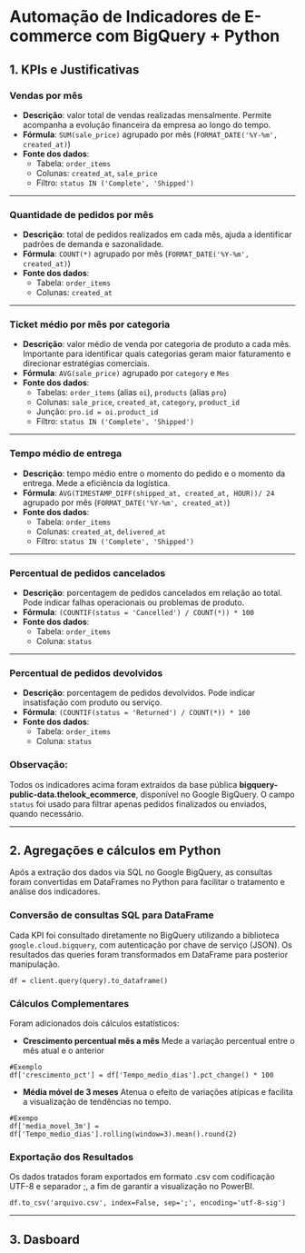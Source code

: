 # Automação de Indicadores de E-commerce com BigQuery + Python


## 1. KPIs e Justificativas

### **Vendas por mês**

* **Descrição**: valor total de vendas realizadas mensalmente. Permite acompanha a evolução financeira da empresa ao longo do tempo.
* **Fórmula**: `SUM(sale_price)` agrupado por mês (`FORMAT_DATE('%Y-%m', created_at)`)
* **Fonte dos dados**:
  * Tabela: `order_items`
  * Colunas: `created_at`, `sale_price`
  * Filtro: `status IN ('Complete', 'Shipped')`

---

### **Quantidade de pedidos por mês**

* **Descrição**: total de pedidos realizados em cada mês, ajuda a identificar padrões de demanda e sazonalidade.
* **Fórmula**: `COUNT(*)` agrupado por mês (`FORMAT_DATE('%Y-%m', created_at)`)
* **Fonte dos dados**:
  * Tabela: `order_items`
  * Colunas: `created_at`

---

### **Ticket médio por mês por categoria**

* **Descrição**: valor médio de venda por categoria de produto a cada mês. Importante para identificar quais categorias geram maior faturamento e direcionar estratégias comerciais.
* **Fórmula**: `AVG(sale_price)` agrupado por `category` e `Mes`
* **Fonte dos dados**:
  * Tabelas: `order_items` (alias `oi`), `products` (alias `pro`)
  * Colunas: `sale_price`, `created_at`, `category`, `product_id`
  * Junção: `pro.id = oi.product_id`
  * Filtro: `status IN ('Complete', 'Shipped')`

---

### **Tempo médio de entrega**

* **Descrição**: tempo médio entre o momento do pedido e o momento da entrega. Mede a eficiência da logística.
* **Fórmula**: `AVG(TIMESTAMP_DIFF(shipped_at, created_at, HOUR))/ 24` agrupado por mês (`FORMAT_DATE('%Y-%m', created_at)`)
* **Fonte dos dados**:
  * Tabela: `order_items`
  * Colunas: `created_at`, `delivered_at`
  * Filtro: `status IN ('Complete', 'Shipped')`

---

### **Percentual de pedidos cancelados**

* **Descrição**: porcentagem de pedidos cancelados em relação ao total. Pode indicar falhas operacionais ou problemas de produto.
* **Fórmula**: `(COUNTIF(status = 'Cancelled') / COUNT(*)) * 100`
* **Fonte dos dados**:
  * Tabela: `order_items`
  * Coluna: `status`

---

### **Percentual de pedidos devolvidos**

* **Descrição**: porcentagem de pedidos devolvidos. Pode indicar insatisfação com produto ou serviço.
* **Fórmula**: `(COUNTIF(status = 'Returned') / COUNT(*)) * 100`
* **Fonte dos dados**:
  * Tabela: `order_items`
  * Coluna: `status`



### Observação:

Todos os indicadores acima foram extraídos da base pública **bigquery-public-data.thelook_ecommerce**, disponível no Google BigQuery. O campo `status` foi usado para filtrar apenas pedidos finalizados ou enviados, quando necessário.

---

## 2. Agregações e cálculos em Python

Após a extração dos dados via SQL no Google BigQuery, as consultas foram convertidas em DataFrames no Python para facilitar o tratamento e análise dos indicadores.

### Conversão de consultas SQL para DataFrame
Cada KPI foi consultado diretamente no BigQuery utilizando a biblioteca `google.cloud.bigquery`, com autenticação por chave de serviço (JSON). Os resultados das queries foram transformados em DataFrame para posterior manipulação.

```
df = client.query(query).to_dataframe()
```

### Cálculos Complementares
Foram adicionados dois cálculos estatísticos:

* **Crescimento percentual mês a mês** 
Mede a variação percentual entre o mês atual e o anterior

```
#Exemplo
df['crescimento_pct'] = df['Tempo_medio_dias'].pct_change() * 100
```

* **Média móvel de 3 meses**
Atenua o efeito de variações atípicas  e facilita a visualização de tendências no tempo.

```
#Exempo
df['media_movel_3m'] = df['Tempo_medio_dias'].rolling(window=3).mean().round(2)
```

### Exportação dos Resultados

Os dados tratados foram exportados em formato .csv com codificação UTF-8 e separador ;, a fim de garantir a visualização no PowerBI.

```
df.to_csv('arquivo.csv', index=False, sep=';', encoding='utf-8-sig')
```

---

## 3. Dasboard








